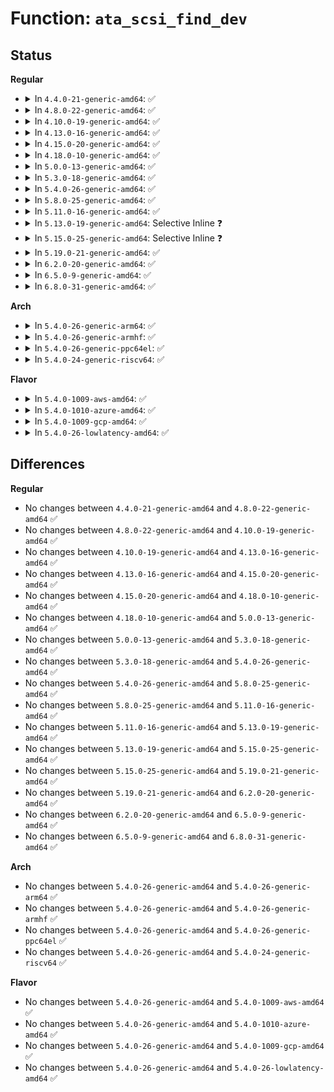 # Function: <code>ata_scsi_find_dev</code>

## Status
<b>Regular</b>
<ul>
<li>
<details>
<summary>In <code>4.4.0-21-generic-amd64</code>: ✅</summary>

```c
struct ata_device * ata_scsi_find_dev(struct ata_port * ap, const struct scsi_device * scsidev)
```

```json
{
  "name": "ata_scsi_find_dev",
  "collision_type": "Unique Static",
  "inline_type": "No",
  "funcs": [
    {
      "addr": 18446744071584946576,
      "name": "ata_scsi_find_dev",
      "external": false,
      "loc": "drivers/ata/libata-scsi.c:2881",
      "file": "drivers/ata/libata-scsi.c",
      "inline": "seen, unknown",
      "caller_inline": [],
      "caller_func": [
        "drivers/ata/libata-scsi.c:ata_scsi_activity_show",
        "drivers/ata/libata-scsi.c:ata_scsi_park_store",
        "drivers/ata/libata-scsi.c:ata_scsi_park_show",
        "drivers/ata/libata-scsi.c:ata_scsi_activity_store",
        "drivers/ata/libata-scsi.c:ata_scsi_unlock_native_capacity",
        "drivers/ata/libata-scsi.c:ata_sas_scsi_ioctl",
        "drivers/ata/libata-scsi.c:__ata_change_queue_depth",
        "drivers/ata/libata-scsi.c:ata_scsi_queuecmd"
      ]
    }
  ],
  "symbols": [
    {
      "addr": 18446744071584946576,
      "name": "ata_scsi_find_dev",
      "section": ".text",
      "bind": "STB_LOCAL",
      "size": 59
    }
  ]
}
```
</details>
</li>
<li>
<details>
<summary>In <code>4.8.0-22-generic-amd64</code>: ✅</summary>

```c
struct ata_device * ata_scsi_find_dev(struct ata_port * ap, const struct scsi_device * scsidev)
```

```json
{
  "name": "ata_scsi_find_dev",
  "collision_type": "Unique Static",
  "inline_type": "No",
  "funcs": [
    {
      "addr": 18446744071585312304,
      "name": "ata_scsi_find_dev",
      "external": false,
      "loc": "drivers/ata/libata-scsi.c:3021",
      "file": "drivers/ata/libata-scsi.c",
      "inline": "seen, unknown",
      "caller_inline": [],
      "caller_func": [
        "drivers/ata/libata-scsi.c:ata_scsi_queuecmd",
        "drivers/ata/libata-scsi.c:__ata_change_queue_depth",
        "drivers/ata/libata-scsi.c:ata_sas_scsi_ioctl",
        "drivers/ata/libata-scsi.c:ata_scsi_unlock_native_capacity",
        "drivers/ata/libata-scsi.c:ata_scsi_activity_store",
        "drivers/ata/libata-scsi.c:ata_scsi_activity_show",
        "drivers/ata/libata-scsi.c:ata_scsi_park_store",
        "drivers/ata/libata-scsi.c:ata_scsi_park_show"
      ]
    }
  ],
  "symbols": [
    {
      "addr": 18446744071585312304,
      "name": "ata_scsi_find_dev",
      "section": ".text",
      "bind": "STB_LOCAL",
      "size": 56
    }
  ]
}
```
</details>
</li>
<li>
<details>
<summary>In <code>4.10.0-19-generic-amd64</code>: ✅</summary>

```c
struct ata_device * ata_scsi_find_dev(struct ata_port * ap, const struct scsi_device * scsidev)
```

```json
{
  "name": "ata_scsi_find_dev",
  "collision_type": "Unique Static",
  "inline_type": "No",
  "funcs": [
    {
      "addr": 18446744071585513664,
      "name": "ata_scsi_find_dev",
      "external": false,
      "loc": "drivers/ata/libata-scsi.c:3102",
      "file": "drivers/ata/libata-scsi.c",
      "inline": "seen, unknown",
      "caller_inline": [],
      "caller_func": [
        "drivers/ata/libata-scsi.c:ata_scsi_queuecmd",
        "drivers/ata/libata-scsi.c:__ata_change_queue_depth",
        "drivers/ata/libata-scsi.c:ata_sas_scsi_ioctl",
        "drivers/ata/libata-scsi.c:ata_scsi_unlock_native_capacity",
        "drivers/ata/libata-scsi.c:ata_scsi_activity_store",
        "drivers/ata/libata-scsi.c:ata_scsi_activity_show",
        "drivers/ata/libata-scsi.c:ata_ncq_prio_enable_store",
        "drivers/ata/libata-scsi.c:ata_ncq_prio_enable_show",
        "drivers/ata/libata-scsi.c:ata_scsi_park_store",
        "drivers/ata/libata-scsi.c:ata_scsi_park_show"
      ]
    }
  ],
  "symbols": [
    {
      "addr": 18446744071585513664,
      "name": "ata_scsi_find_dev",
      "section": ".text",
      "bind": "STB_LOCAL",
      "size": 56
    }
  ]
}
```
</details>
</li>
<li>
<details>
<summary>In <code>4.13.0-16-generic-amd64</code>: ✅</summary>

```c
struct ata_device * ata_scsi_find_dev(struct ata_port * ap, const struct scsi_device * scsidev)
```

```json
{
  "name": "ata_scsi_find_dev",
  "collision_type": "Unique Static",
  "inline_type": "No",
  "funcs": [
    {
      "addr": 18446744071585601312,
      "name": "ata_scsi_find_dev",
      "external": false,
      "loc": "drivers/ata/libata-scsi.c:3081",
      "file": "drivers/ata/libata-scsi.c",
      "inline": "seen, unknown",
      "caller_inline": [],
      "caller_func": [
        "drivers/ata/libata-scsi.c:ata_scsi_queuecmd",
        "drivers/ata/libata-scsi.c:__ata_change_queue_depth",
        "drivers/ata/libata-scsi.c:ata_sas_scsi_ioctl",
        "drivers/ata/libata-scsi.c:ata_scsi_unlock_native_capacity",
        "drivers/ata/libata-scsi.c:ata_scsi_activity_store",
        "drivers/ata/libata-scsi.c:ata_scsi_activity_show",
        "drivers/ata/libata-scsi.c:ata_ncq_prio_enable_store",
        "drivers/ata/libata-scsi.c:ata_ncq_prio_enable_show",
        "drivers/ata/libata-scsi.c:ata_scsi_park_store",
        "drivers/ata/libata-scsi.c:ata_scsi_park_show"
      ]
    }
  ],
  "symbols": [
    {
      "addr": 18446744071585601312,
      "name": "ata_scsi_find_dev",
      "section": ".text",
      "bind": "STB_LOCAL",
      "size": 51
    }
  ]
}
```
</details>
</li>
<li>
<details>
<summary>In <code>4.15.0-20-generic-amd64</code>: ✅</summary>

```c
struct ata_device * ata_scsi_find_dev(struct ata_port * ap, const struct scsi_device * scsidev)
```

```json
{
  "name": "ata_scsi_find_dev",
  "collision_type": "Unique Static",
  "inline_type": "No",
  "funcs": [
    {
      "addr": 18446744071586032896,
      "name": "ata_scsi_find_dev",
      "external": false,
      "loc": "drivers/ata/libata-scsi.c:3082",
      "file": "drivers/ata/libata-scsi.c",
      "inline": "seen, unknown",
      "caller_inline": [],
      "caller_func": [
        "drivers/ata/libata-scsi.c:ata_scsi_queuecmd",
        "drivers/ata/libata-scsi.c:__ata_change_queue_depth",
        "drivers/ata/libata-scsi.c:ata_sas_scsi_ioctl",
        "drivers/ata/libata-scsi.c:ata_scsi_unlock_native_capacity",
        "drivers/ata/libata-scsi.c:ata_scsi_activity_store",
        "drivers/ata/libata-scsi.c:ata_scsi_activity_show",
        "drivers/ata/libata-scsi.c:ata_ncq_prio_enable_store",
        "drivers/ata/libata-scsi.c:ata_ncq_prio_enable_show",
        "drivers/ata/libata-scsi.c:ata_scsi_park_store",
        "drivers/ata/libata-scsi.c:ata_scsi_park_show"
      ]
    }
  ],
  "symbols": [
    {
      "addr": 18446744071586032896,
      "name": "ata_scsi_find_dev",
      "section": ".text",
      "bind": "STB_LOCAL",
      "size": 51
    }
  ]
}
```
</details>
</li>
<li>
<details>
<summary>In <code>4.18.0-10-generic-amd64</code>: ✅</summary>

```c
struct ata_device * ata_scsi_find_dev(struct ata_port * ap, const struct scsi_device * scsidev)
```

```json
{
  "name": "ata_scsi_find_dev",
  "collision_type": "Unique Static",
  "inline_type": "No",
  "funcs": [
    {
      "addr": 18446744071586279920,
      "name": "ata_scsi_find_dev",
      "external": false,
      "loc": "drivers/ata/libata-scsi.c:3085",
      "file": "drivers/ata/libata-scsi.c",
      "inline": "seen, unknown",
      "caller_inline": [],
      "caller_func": [
        "drivers/ata/libata-scsi.c:ata_scsi_queuecmd",
        "drivers/ata/libata-scsi.c:__ata_change_queue_depth",
        "drivers/ata/libata-scsi.c:ata_sas_scsi_ioctl",
        "drivers/ata/libata-scsi.c:ata_scsi_unlock_native_capacity",
        "drivers/ata/libata-scsi.c:ata_scsi_activity_store",
        "drivers/ata/libata-scsi.c:ata_scsi_activity_show",
        "drivers/ata/libata-scsi.c:ata_ncq_prio_enable_store",
        "drivers/ata/libata-scsi.c:ata_ncq_prio_enable_show",
        "drivers/ata/libata-scsi.c:ata_scsi_park_store",
        "drivers/ata/libata-scsi.c:ata_scsi_park_show"
      ]
    }
  ],
  "symbols": [
    {
      "addr": 18446744071586279920,
      "name": "ata_scsi_find_dev",
      "section": ".text",
      "bind": "STB_LOCAL",
      "size": 51
    }
  ]
}
```
</details>
</li>
<li>
<details>
<summary>In <code>5.0.0-13-generic-amd64</code>: ✅</summary>

```c
struct ata_device * ata_scsi_find_dev(struct ata_port * ap, const struct scsi_device * scsidev)
```

```json
{
  "name": "ata_scsi_find_dev",
  "collision_type": "Unique Static",
  "inline_type": "No",
  "funcs": [
    {
      "addr": 18446744071586420800,
      "name": "ata_scsi_find_dev",
      "external": false,
      "loc": "drivers/ata/libata-scsi.c:3080",
      "file": "drivers/ata/libata-scsi.c",
      "inline": "seen, unknown",
      "caller_inline": [],
      "caller_func": [
        "drivers/ata/libata-scsi.c:ata_scsi_queuecmd",
        "drivers/ata/libata-scsi.c:__ata_change_queue_depth",
        "drivers/ata/libata-scsi.c:ata_sas_scsi_ioctl",
        "drivers/ata/libata-scsi.c:ata_scsi_unlock_native_capacity",
        "drivers/ata/libata-scsi.c:ata_scsi_activity_store",
        "drivers/ata/libata-scsi.c:ata_scsi_activity_show",
        "drivers/ata/libata-scsi.c:ata_ncq_prio_enable_store",
        "drivers/ata/libata-scsi.c:ata_ncq_prio_enable_show",
        "drivers/ata/libata-scsi.c:ata_scsi_park_store",
        "drivers/ata/libata-scsi.c:ata_scsi_park_show"
      ]
    }
  ],
  "symbols": [
    {
      "addr": 18446744071586420800,
      "name": "ata_scsi_find_dev",
      "section": ".text",
      "bind": "STB_LOCAL",
      "size": 51
    }
  ]
}
```
</details>
</li>
<li>
<details>
<summary>In <code>5.3.0-18-generic-amd64</code>: ✅</summary>

```c
struct ata_device * ata_scsi_find_dev(struct ata_port * ap, const struct scsi_device * scsidev)
```

```json
{
  "name": "ata_scsi_find_dev",
  "collision_type": "Unique Static",
  "inline_type": "No",
  "funcs": [
    {
      "addr": 18446744071586666560,
      "name": "ata_scsi_find_dev",
      "external": false,
      "loc": "drivers/ata/libata-scsi.c:3084",
      "file": "drivers/ata/libata-scsi.c",
      "inline": "seen, unknown",
      "caller_inline": [],
      "caller_func": [
        "drivers/ata/libata-scsi.c:ata_scsi_queuecmd",
        "drivers/ata/libata-scsi.c:ata_sas_scsi_ioctl",
        "drivers/ata/libata-scsi.c:ata_scsi_unlock_native_capacity",
        "drivers/ata/libata-scsi.c:ata_scsi_activity_store",
        "drivers/ata/libata-scsi.c:ata_scsi_activity_show",
        "drivers/ata/libata-scsi.c:ata_ncq_prio_enable_store",
        "drivers/ata/libata-scsi.c:ata_ncq_prio_enable_show",
        "drivers/ata/libata-scsi.c:ata_scsi_park_store",
        "drivers/ata/libata-scsi.c:ata_scsi_park_show"
      ]
    }
  ],
  "symbols": [
    {
      "addr": 18446744071586666560,
      "name": "ata_scsi_find_dev",
      "section": ".text",
      "bind": "STB_LOCAL",
      "size": 51
    }
  ]
}
```
</details>
</li>
<li>
<details>
<summary>In <code>5.4.0-26-generic-amd64</code>: ✅</summary>

```c
struct ata_device * ata_scsi_find_dev(struct ata_port * ap, const struct scsi_device * scsidev)
```

```json
{
  "name": "ata_scsi_find_dev",
  "collision_type": "Unique Static",
  "inline_type": "No",
  "funcs": [
    {
      "addr": 18446744071586813872,
      "name": "ata_scsi_find_dev",
      "external": false,
      "loc": "drivers/ata/libata-scsi.c:3084",
      "file": "drivers/ata/libata-scsi.c",
      "inline": "seen, unknown",
      "caller_inline": [],
      "caller_func": [
        "drivers/ata/libata-scsi.c:ata_scsi_queuecmd",
        "drivers/ata/libata-scsi.c:ata_sas_scsi_ioctl",
        "drivers/ata/libata-scsi.c:ata_scsi_unlock_native_capacity",
        "drivers/ata/libata-scsi.c:ata_scsi_activity_store",
        "drivers/ata/libata-scsi.c:ata_scsi_activity_show",
        "drivers/ata/libata-scsi.c:ata_ncq_prio_enable_store",
        "drivers/ata/libata-scsi.c:ata_ncq_prio_enable_show",
        "drivers/ata/libata-scsi.c:ata_scsi_park_store",
        "drivers/ata/libata-scsi.c:ata_scsi_park_show"
      ]
    }
  ],
  "symbols": [
    {
      "addr": 18446744071586813872,
      "name": "ata_scsi_find_dev",
      "section": ".text",
      "bind": "STB_LOCAL",
      "size": 51
    }
  ]
}
```
</details>
</li>
<li>
<details>
<summary>In <code>5.8.0-25-generic-amd64</code>: ✅</summary>

```c
struct ata_device * ata_scsi_find_dev(struct ata_port * ap, const struct scsi_device * scsidev)
```

```json
{
  "name": "ata_scsi_find_dev",
  "collision_type": "Unique Global",
  "inline_type": "No",
  "funcs": [
    {
      "addr": 18446744071587621008,
      "name": "ata_scsi_find_dev",
      "external": true,
      "loc": "drivers/ata/libata-scsi.c:2796",
      "file": "drivers/ata/libata-scsi.c",
      "inline": "seen, unknown",
      "caller_inline": [],
      "caller_func": [
        "drivers/ata/libata-scsi.c:ata_scsi_queuecmd",
        "drivers/ata/libata-scsi.c:ata_get_identity",
        "drivers/ata/libata-scsi.c:ata_scsi_unlock_native_capacity",
        "drivers/ata/libata-scsi.c:ata_scsi_park_store",
        "drivers/ata/libata-scsi.c:ata_scsi_park_show",
        "drivers/ata/libata-sata.c:ata_scsi_activity_store",
        "drivers/ata/libata-sata.c:ata_scsi_activity_show",
        "drivers/ata/libata-sata.c:ata_ncq_prio_enable_store",
        "drivers/ata/libata-sata.c:ata_ncq_prio_enable_show"
      ]
    }
  ],
  "symbols": [
    {
      "addr": 18446744071587621008,
      "name": "ata_scsi_find_dev",
      "section": ".text",
      "bind": "STB_GLOBAL",
      "size": 56
    }
  ]
}
```
</details>
</li>
<li>
<details>
<summary>In <code>5.11.0-16-generic-amd64</code>: ✅</summary>

```c
struct ata_device * ata_scsi_find_dev(struct ata_port * ap, const struct scsi_device * scsidev)
```

```json
{
  "name": "ata_scsi_find_dev",
  "collision_type": "Unique Global",
  "inline_type": "No",
  "funcs": [
    {
      "addr": 18446744071587682480,
      "name": "ata_scsi_find_dev",
      "external": true,
      "loc": "drivers/ata/libata-scsi.c:2796",
      "file": "drivers/ata/libata-scsi.c",
      "inline": "seen, unknown",
      "caller_inline": [],
      "caller_func": [
        "drivers/ata/libata-scsi.c:ata_scsi_queuecmd",
        "drivers/ata/libata-scsi.c:ata_get_identity",
        "drivers/ata/libata-scsi.c:ata_scsi_unlock_native_capacity",
        "drivers/ata/libata-scsi.c:ata_scsi_park_store",
        "drivers/ata/libata-scsi.c:ata_scsi_park_show",
        "drivers/ata/libata-sata.c:ata_scsi_activity_store",
        "drivers/ata/libata-sata.c:ata_scsi_activity_show",
        "drivers/ata/libata-sata.c:ata_ncq_prio_enable_store",
        "drivers/ata/libata-sata.c:ata_ncq_prio_enable_show"
      ]
    }
  ],
  "symbols": [
    {
      "addr": 18446744071587682480,
      "name": "ata_scsi_find_dev",
      "section": ".text",
      "bind": "STB_GLOBAL",
      "size": 56
    }
  ]
}
```
</details>
</li>
<li>
<details>
<summary>In <code>5.13.0-19-generic-amd64</code>: Selective Inline ❓</summary>

```c
struct ata_device * ata_scsi_find_dev(struct ata_port * ap, const struct scsi_device * scsidev)
```

```json
{
  "name": "ata_scsi_find_dev",
  "collision_type": "Unique Global",
  "inline_type": "Selective",
  "funcs": [
    {
      "addr": 18446744071587565056,
      "name": "ata_scsi_find_dev",
      "external": true,
      "loc": "drivers/ata/libata-scsi.c:2792",
      "file": "drivers/ata/libata-scsi.c",
      "inline": "not declared, inlined",
      "caller_inline": [
        "drivers/ata/libata-scsi.c:ata_scsi_queuecmd",
        "drivers/ata/libata-scsi.c:ata_sas_scsi_ioctl",
        "drivers/ata/libata-scsi.c:ata_scsi_unlock_native_capacity",
        "drivers/ata/libata-scsi.c:ata_scsi_park_store",
        "drivers/ata/libata-scsi.c:ata_scsi_park_show"
      ],
      "caller_func": [
        "drivers/ata/libata-sata.c:ata_scsi_activity_store",
        "drivers/ata/libata-sata.c:ata_scsi_activity_show",
        "drivers/ata/libata-sata.c:ata_ncq_prio_enable_store",
        "drivers/ata/libata-sata.c:ata_ncq_prio_enable_show"
      ]
    }
  ],
  "symbols": [
    {
      "addr": 18446744071587563408,
      "name": "ata_scsi_find_dev",
      "section": ".text",
      "bind": "STB_GLOBAL",
      "size": 56
    }
  ]
}
```
</details>
</li>
<li>
<details>
<summary>In <code>5.15.0-25-generic-amd64</code>: Selective Inline ❓</summary>

```c
struct ata_device * ata_scsi_find_dev(struct ata_port * ap, const struct scsi_device * scsidev)
```

```json
{
  "name": "ata_scsi_find_dev",
  "collision_type": "Unique Global",
  "inline_type": "Selective",
  "funcs": [
    {
      "addr": 18446744071588145552,
      "name": "ata_scsi_find_dev",
      "external": true,
      "loc": "drivers/ata/libata-scsi.c:2752",
      "file": "drivers/ata/libata-scsi.c",
      "inline": "not declared, inlined",
      "caller_inline": [
        "drivers/ata/libata-scsi.c:ata_scsi_queuecmd",
        "drivers/ata/libata-scsi.c:ata_sas_scsi_ioctl",
        "drivers/ata/libata-scsi.c:ata_scsi_unlock_native_capacity",
        "drivers/ata/libata-scsi.c:ata_scsi_park_store",
        "drivers/ata/libata-scsi.c:ata_scsi_park_show"
      ],
      "caller_func": [
        "drivers/ata/libata-sata.c:ata_scsi_activity_store",
        "drivers/ata/libata-sata.c:ata_scsi_activity_show",
        "drivers/ata/libata-sata.c:ata_ncq_prio_enable_store",
        "drivers/ata/libata-sata.c:ata_ncq_prio_enable_show",
        "drivers/ata/libata-sata.c:ata_ncq_prio_supported_show"
      ]
    }
  ],
  "symbols": [
    {
      "addr": 18446744071588142992,
      "name": "ata_scsi_find_dev",
      "section": ".text",
      "bind": "STB_GLOBAL",
      "size": 56
    }
  ]
}
```
</details>
</li>
<li>
<details>
<summary>In <code>5.19.0-21-generic-amd64</code>: ✅</summary>

```c
struct ata_device * ata_scsi_find_dev(struct ata_port * ap, const struct scsi_device * scsidev)
```

```json
{
  "name": "ata_scsi_find_dev",
  "collision_type": "Unique Global",
  "inline_type": "No",
  "funcs": [
    {
      "addr": 18446744071589522752,
      "name": "ata_scsi_find_dev",
      "external": true,
      "loc": "drivers/ata/libata-scsi.c:2756",
      "file": "drivers/ata/libata-scsi.c",
      "inline": "seen, unknown",
      "caller_inline": [],
      "caller_func": [
        "drivers/ata/libata-scsi.c:ata_scsi_queuecmd",
        "drivers/ata/libata-scsi.c:ata_sas_scsi_ioctl",
        "drivers/ata/libata-scsi.c:ata_scsi_unlock_native_capacity",
        "drivers/ata/libata-scsi.c:ata_scsi_park_store",
        "drivers/ata/libata-scsi.c:ata_scsi_park_show",
        "drivers/ata/libata-sata.c:ata_scsi_activity_store",
        "drivers/ata/libata-sata.c:ata_scsi_activity_show",
        "drivers/ata/libata-sata.c:ata_ncq_prio_enable_store",
        "drivers/ata/libata-sata.c:ata_ncq_prio_enable_show",
        "drivers/ata/libata-sata.c:ata_ncq_prio_supported_show"
      ]
    }
  ],
  "symbols": [
    {
      "addr": 18446744071589522752,
      "name": "ata_scsi_find_dev",
      "section": ".text",
      "bind": "STB_GLOBAL",
      "size": 83
    }
  ]
}
```
</details>
</li>
<li>
<details>
<summary>In <code>6.2.0-20-generic-amd64</code>: ✅</summary>

```c
struct ata_device * ata_scsi_find_dev(struct ata_port * ap, const struct scsi_device * scsidev)
```

```json
{
  "name": "ata_scsi_find_dev",
  "collision_type": "Unique Global",
  "inline_type": "No",
  "funcs": [
    {
      "addr": 18446744071591109200,
      "name": "ata_scsi_find_dev",
      "external": true,
      "loc": "drivers/ata/libata-scsi.c:2769",
      "file": "drivers/ata/libata-scsi.c",
      "inline": "seen, unknown",
      "caller_inline": [],
      "caller_func": [
        "drivers/ata/libata-scsi.c:ata_scsi_queuecmd",
        "drivers/ata/libata-scsi.c:ata_sas_scsi_ioctl",
        "drivers/ata/libata-scsi.c:ata_scsi_unlock_native_capacity",
        "drivers/ata/libata-scsi.c:ata_scsi_park_store",
        "drivers/ata/libata-scsi.c:ata_scsi_park_show",
        "drivers/ata/libata-sata.c:ata_scsi_change_queue_depth",
        "drivers/ata/libata-sata.c:ata_scsi_activity_store",
        "drivers/ata/libata-sata.c:ata_scsi_activity_show",
        "drivers/ata/libata-sata.c:ata_ncq_prio_enable_store",
        "drivers/ata/libata-sata.c:ata_ncq_prio_enable_show",
        "drivers/ata/libata-sata.c:ata_ncq_prio_supported_show"
      ]
    }
  ],
  "symbols": [
    {
      "addr": 18446744071591109200,
      "name": "ata_scsi_find_dev",
      "section": ".text",
      "bind": "STB_GLOBAL",
      "size": 83
    }
  ]
}
```
</details>
</li>
<li>
<details>
<summary>In <code>6.5.0-9-generic-amd64</code>: ✅</summary>

```c
struct ata_device * ata_scsi_find_dev(struct ata_port * ap, const struct scsi_device * scsidev)
```

```json
{
  "name": "ata_scsi_find_dev",
  "collision_type": "Unique Global",
  "inline_type": "No",
  "funcs": [
    {
      "addr": 18446744071591466880,
      "name": "ata_scsi_find_dev",
      "external": true,
      "loc": "drivers/ata/libata-scsi.c:2917",
      "file": "drivers/ata/libata-scsi.c",
      "inline": "seen, unknown",
      "caller_inline": [],
      "caller_func": [
        "drivers/ata/libata-scsi.c:ata_scsi_queuecmd",
        "drivers/ata/libata-scsi.c:ata_sas_scsi_ioctl",
        "drivers/ata/libata-scsi.c:ata_scsi_unlock_native_capacity",
        "drivers/ata/libata-scsi.c:ata_scsi_park_store",
        "drivers/ata/libata-scsi.c:ata_scsi_park_show",
        "drivers/ata/libata-sata.c:ata_change_queue_depth",
        "drivers/ata/libata-sata.c:ata_scsi_activity_store",
        "drivers/ata/libata-sata.c:ata_scsi_activity_show",
        "drivers/ata/libata-sata.c:ata_ncq_prio_enable_store",
        "drivers/ata/libata-sata.c:ata_ncq_prio_enable_show",
        "drivers/ata/libata-sata.c:ata_ncq_prio_supported_show"
      ]
    }
  ],
  "symbols": [
    {
      "addr": 18446744071591466880,
      "name": "ata_scsi_find_dev",
      "section": ".text",
      "bind": "STB_GLOBAL",
      "size": 83
    }
  ]
}
```
</details>
</li>
<li>
<details>
<summary>In <code>6.8.0-31-generic-amd64</code>: ✅</summary>

```c
struct ata_device * ata_scsi_find_dev(struct ata_port * ap, const struct scsi_device * scsidev)
```

```json
{
  "name": "ata_scsi_find_dev",
  "collision_type": "Unique Global",
  "inline_type": "No",
  "funcs": [
    {
      "addr": 18446744071591815232,
      "name": "ata_scsi_find_dev",
      "external": true,
      "loc": "drivers/ata/libata-scsi.c:2789",
      "file": "drivers/ata/libata-scsi.c",
      "inline": "seen, unknown",
      "caller_inline": [],
      "caller_func": [
        "drivers/ata/libata-scsi.c:ata_scsi_queuecmd",
        "drivers/ata/libata-scsi.c:ata_sas_scsi_ioctl",
        "drivers/ata/libata-scsi.c:ata_scsi_unlock_native_capacity",
        "drivers/ata/libata-scsi.c:ata_scsi_park_store",
        "drivers/ata/libata-scsi.c:ata_scsi_park_show",
        "drivers/ata/libata-sata.c:ata_change_queue_depth",
        "drivers/ata/libata-sata.c:ata_scsi_activity_store",
        "drivers/ata/libata-sata.c:ata_scsi_activity_show",
        "drivers/ata/libata-sata.c:ata_ncq_prio_enable_store",
        "drivers/ata/libata-sata.c:ata_ncq_prio_enable_show",
        "drivers/ata/libata-sata.c:ata_ncq_prio_supported_show"
      ]
    }
  ],
  "symbols": [
    {
      "addr": 18446744071591815232,
      "name": "ata_scsi_find_dev",
      "section": ".text",
      "bind": "STB_GLOBAL",
      "size": 83
    }
  ]
}
```
</details>
</li>
</ul>
<b>Arch</b>
<ul>
<li>
<details>
<summary>In <code>5.4.0-26-generic-arm64</code>: ✅</summary>

```c
struct ata_device * ata_scsi_find_dev(struct ata_port * ap, const struct scsi_device * scsidev)
```

```json
{
  "name": "ata_scsi_find_dev",
  "collision_type": "Unique Static",
  "inline_type": "No",
  "funcs": [
    {
      "addr": 18446603336499728976,
      "name": "ata_scsi_find_dev",
      "external": false,
      "loc": "drivers/ata/libata-scsi.c:3084",
      "file": "drivers/ata/libata-scsi.c",
      "inline": "seen, unknown",
      "caller_inline": [],
      "caller_func": [
        "drivers/ata/libata-scsi.c:ata_scsi_queuecmd",
        "drivers/ata/libata-scsi.c:ata_scsi_queuecmd",
        "drivers/ata/libata-scsi.c:__ata_change_queue_depth",
        "drivers/ata/libata-scsi.c:ata_sas_scsi_ioctl",
        "drivers/ata/libata-scsi.c:ata_scsi_unlock_native_capacity",
        "drivers/ata/libata-scsi.c:ata_scsi_activity_store",
        "drivers/ata/libata-scsi.c:ata_scsi_activity_show",
        "drivers/ata/libata-scsi.c:ata_ncq_prio_enable_store",
        "drivers/ata/libata-scsi.c:ata_ncq_prio_enable_show",
        "drivers/ata/libata-scsi.c:ata_ncq_prio_enable_show",
        "drivers/ata/libata-scsi.c:ata_scsi_park_store",
        "drivers/ata/libata-scsi.c:ata_scsi_park_show",
        "drivers/ata/libata-scsi.c:ata_scsi_park_show"
      ]
    }
  ],
  "symbols": [
    {
      "addr": 18446603336499728976,
      "name": "ata_scsi_find_dev",
      "section": ".text",
      "bind": "STB_LOCAL",
      "size": 92
    }
  ]
}
```
</details>
</li>
<li>
<details>
<summary>In <code>5.4.0-26-generic-armhf</code>: ✅</summary>

```c
struct ata_device * ata_scsi_find_dev(struct ata_port * ap, const struct scsi_device * scsidev)
```

```json
{
  "name": "ata_scsi_find_dev",
  "collision_type": "Unique Static",
  "inline_type": "No",
  "funcs": [
    {
      "addr": 3232186632,
      "name": "ata_scsi_find_dev",
      "external": false,
      "loc": "drivers/ata/libata-scsi.c:3084",
      "file": "drivers/ata/libata-scsi.c",
      "inline": "seen, unknown",
      "caller_inline": [],
      "caller_func": [
        "drivers/ata/libata-scsi.c:ata_scsi_queuecmd",
        "drivers/ata/libata-scsi.c:__ata_change_queue_depth",
        "drivers/ata/libata-scsi.c:ata_sas_scsi_ioctl",
        "drivers/ata/libata-scsi.c:ata_scsi_unlock_native_capacity",
        "drivers/ata/libata-scsi.c:ata_scsi_activity_store",
        "drivers/ata/libata-scsi.c:ata_scsi_activity_show",
        "drivers/ata/libata-scsi.c:ata_ncq_prio_enable_store",
        "drivers/ata/libata-scsi.c:ata_ncq_prio_enable_show",
        "drivers/ata/libata-scsi.c:ata_scsi_park_store",
        "drivers/ata/libata-scsi.c:ata_scsi_park_show"
      ]
    }
  ],
  "symbols": [
    {
      "addr": 3232186632,
      "name": "ata_scsi_find_dev",
      "section": ".text",
      "bind": "STB_LOCAL",
      "size": 60
    }
  ]
}
```
</details>
</li>
<li>
<details>
<summary>In <code>5.4.0-26-generic-ppc64el</code>: ✅</summary>

```c
struct ata_device * ata_scsi_find_dev(struct ata_port * ap, const struct scsi_device * scsidev)
```

```json
{
  "name": "ata_scsi_find_dev",
  "collision_type": "Unique Static",
  "inline_type": "No",
  "funcs": [
    {
      "addr": 13835058055293078848,
      "name": "ata_scsi_find_dev",
      "external": false,
      "loc": "drivers/ata/libata-scsi.c:3084",
      "file": "drivers/ata/libata-scsi.c",
      "inline": "seen, unknown",
      "caller_inline": [],
      "caller_func": [
        "drivers/ata/libata-scsi.c:ata_scsi_queuecmd",
        "drivers/ata/libata-scsi.c:ata_sas_scsi_ioctl",
        "drivers/ata/libata-scsi.c:ata_scsi_unlock_native_capacity",
        "drivers/ata/libata-scsi.c:ata_scsi_activity_store",
        "drivers/ata/libata-scsi.c:ata_scsi_activity_show",
        "drivers/ata/libata-scsi.c:ata_ncq_prio_enable_store",
        "drivers/ata/libata-scsi.c:ata_ncq_prio_enable_show",
        "drivers/ata/libata-scsi.c:ata_scsi_park_store",
        "drivers/ata/libata-scsi.c:ata_scsi_park_show"
      ]
    }
  ],
  "symbols": [
    {
      "addr": 13835058055293078848,
      "name": "ata_scsi_find_dev",
      "section": ".text",
      "bind": "STB_LOCAL",
      "size": 84
    }
  ]
}
```
</details>
</li>
<li>
<details>
<summary>In <code>5.4.0-24-generic-riscv64</code>: ✅</summary>

```c
struct ata_device * ata_scsi_find_dev(struct ata_port * ap, const struct scsi_device * scsidev)
```

```json
{
  "name": "ata_scsi_find_dev",
  "collision_type": "Unique Static",
  "inline_type": "No",
  "funcs": [
    {
      "addr": 18446743936276899002,
      "name": "ata_scsi_find_dev",
      "external": false,
      "loc": "drivers/ata/libata-scsi.c:3084",
      "file": "drivers/ata/libata-scsi.c",
      "inline": "seen, unknown",
      "caller_inline": [],
      "caller_func": [
        "drivers/ata/libata-scsi.c:ata_scsi_queuecmd",
        "drivers/ata/libata-scsi.c:__ata_change_queue_depth",
        "drivers/ata/libata-scsi.c:ata_sas_scsi_ioctl",
        "drivers/ata/libata-scsi.c:ata_scsi_unlock_native_capacity",
        "drivers/ata/libata-scsi.c:ata_scsi_activity_store",
        "drivers/ata/libata-scsi.c:ata_scsi_activity_show",
        "drivers/ata/libata-scsi.c:ata_ncq_prio_enable_store",
        "drivers/ata/libata-scsi.c:ata_ncq_prio_enable_show",
        "drivers/ata/libata-scsi.c:ata_scsi_park_store",
        "drivers/ata/libata-scsi.c:ata_scsi_park_show"
      ]
    }
  ],
  "symbols": [
    {
      "addr": 18446743936276899002,
      "name": "ata_scsi_find_dev",
      "section": ".text",
      "bind": "STB_LOCAL",
      "size": 74
    }
  ]
}
```
</details>
</li>
</ul>
<b>Flavor</b>
<ul>
<li>
<details>
<summary>In <code>5.4.0-1009-aws-amd64</code>: ✅</summary>

```c
struct ata_device * ata_scsi_find_dev(struct ata_port * ap, const struct scsi_device * scsidev)
```

```json
{
  "name": "ata_scsi_find_dev",
  "collision_type": "Unique Static",
  "inline_type": "No",
  "funcs": [
    {
      "addr": 18446744071586572448,
      "name": "ata_scsi_find_dev",
      "external": false,
      "loc": "drivers/ata/libata-scsi.c:3084",
      "file": "drivers/ata/libata-scsi.c",
      "inline": "seen, unknown",
      "caller_inline": [],
      "caller_func": [
        "drivers/ata/libata-scsi.c:ata_scsi_queuecmd",
        "drivers/ata/libata-scsi.c:ata_sas_scsi_ioctl",
        "drivers/ata/libata-scsi.c:ata_scsi_unlock_native_capacity",
        "drivers/ata/libata-scsi.c:ata_scsi_activity_store",
        "drivers/ata/libata-scsi.c:ata_scsi_activity_show",
        "drivers/ata/libata-scsi.c:ata_ncq_prio_enable_store",
        "drivers/ata/libata-scsi.c:ata_ncq_prio_enable_show",
        "drivers/ata/libata-scsi.c:ata_scsi_park_store",
        "drivers/ata/libata-scsi.c:ata_scsi_park_show"
      ]
    }
  ],
  "symbols": [
    {
      "addr": 18446744071586572448,
      "name": "ata_scsi_find_dev",
      "section": ".text",
      "bind": "STB_LOCAL",
      "size": 51
    }
  ]
}
```
</details>
</li>
<li>
<details>
<summary>In <code>5.4.0-1010-azure-amd64</code>: ✅</summary>

```c
struct ata_device * ata_scsi_find_dev(struct ata_port * ap, const struct scsi_device * scsidev)
```

```json
{
  "name": "ata_scsi_find_dev",
  "collision_type": "Unique Static",
  "inline_type": "No",
  "funcs": [
    {
      "addr": 18446744071586441024,
      "name": "ata_scsi_find_dev",
      "external": false,
      "loc": "drivers/ata/libata-scsi.c:3084",
      "file": "drivers/ata/libata-scsi.c",
      "inline": "seen, unknown",
      "caller_inline": [],
      "caller_func": [
        "drivers/ata/libata-scsi.c:ata_scsi_queuecmd",
        "drivers/ata/libata-scsi.c:ata_sas_scsi_ioctl",
        "drivers/ata/libata-scsi.c:ata_scsi_unlock_native_capacity",
        "drivers/ata/libata-scsi.c:ata_scsi_activity_store",
        "drivers/ata/libata-scsi.c:ata_scsi_activity_show",
        "drivers/ata/libata-scsi.c:ata_ncq_prio_enable_store",
        "drivers/ata/libata-scsi.c:ata_ncq_prio_enable_show",
        "drivers/ata/libata-scsi.c:ata_scsi_park_store",
        "drivers/ata/libata-scsi.c:ata_scsi_park_show"
      ]
    }
  ],
  "symbols": [
    {
      "addr": 18446744071586441024,
      "name": "ata_scsi_find_dev",
      "section": ".text",
      "bind": "STB_LOCAL",
      "size": 51
    }
  ]
}
```
</details>
</li>
<li>
<details>
<summary>In <code>5.4.0-1009-gcp-amd64</code>: ✅</summary>

```c
struct ata_device * ata_scsi_find_dev(struct ata_port * ap, const struct scsi_device * scsidev)
```

```json
{
  "name": "ata_scsi_find_dev",
  "collision_type": "Unique Static",
  "inline_type": "No",
  "funcs": [
    {
      "addr": 18446744071586768432,
      "name": "ata_scsi_find_dev",
      "external": false,
      "loc": "drivers/ata/libata-scsi.c:3084",
      "file": "drivers/ata/libata-scsi.c",
      "inline": "seen, unknown",
      "caller_inline": [],
      "caller_func": [
        "drivers/ata/libata-scsi.c:ata_scsi_queuecmd",
        "drivers/ata/libata-scsi.c:ata_sas_scsi_ioctl",
        "drivers/ata/libata-scsi.c:ata_scsi_unlock_native_capacity",
        "drivers/ata/libata-scsi.c:ata_scsi_activity_store",
        "drivers/ata/libata-scsi.c:ata_scsi_activity_show",
        "drivers/ata/libata-scsi.c:ata_ncq_prio_enable_store",
        "drivers/ata/libata-scsi.c:ata_ncq_prio_enable_show",
        "drivers/ata/libata-scsi.c:ata_scsi_park_store",
        "drivers/ata/libata-scsi.c:ata_scsi_park_show"
      ]
    }
  ],
  "symbols": [
    {
      "addr": 18446744071586768432,
      "name": "ata_scsi_find_dev",
      "section": ".text",
      "bind": "STB_LOCAL",
      "size": 51
    }
  ]
}
```
</details>
</li>
<li>
<details>
<summary>In <code>5.4.0-26-lowlatency-amd64</code>: ✅</summary>

```c
struct ata_device * ata_scsi_find_dev(struct ata_port * ap, const struct scsi_device * scsidev)
```

```json
{
  "name": "ata_scsi_find_dev",
  "collision_type": "Unique Static",
  "inline_type": "No",
  "funcs": [
    {
      "addr": 18446744071586874496,
      "name": "ata_scsi_find_dev",
      "external": false,
      "loc": "drivers/ata/libata-scsi.c:3084",
      "file": "drivers/ata/libata-scsi.c",
      "inline": "seen, unknown",
      "caller_inline": [],
      "caller_func": [
        "drivers/ata/libata-scsi.c:ata_scsi_queuecmd",
        "drivers/ata/libata-scsi.c:ata_sas_scsi_ioctl",
        "drivers/ata/libata-scsi.c:ata_scsi_unlock_native_capacity",
        "drivers/ata/libata-scsi.c:ata_scsi_activity_store",
        "drivers/ata/libata-scsi.c:ata_scsi_activity_show",
        "drivers/ata/libata-scsi.c:ata_ncq_prio_enable_store",
        "drivers/ata/libata-scsi.c:ata_ncq_prio_enable_show",
        "drivers/ata/libata-scsi.c:ata_scsi_park_store",
        "drivers/ata/libata-scsi.c:ata_scsi_park_show"
      ]
    }
  ],
  "symbols": [
    {
      "addr": 18446744071586874496,
      "name": "ata_scsi_find_dev",
      "section": ".text",
      "bind": "STB_LOCAL",
      "size": 51
    }
  ]
}
```
</details>
</li>
</ul>

## Differences
<b>Regular</b>
<ul>
<li>
No changes between <code>4.4.0-21-generic-amd64</code> and <code>4.8.0-22-generic-amd64</code> ✅
</li>
<li>
No changes between <code>4.8.0-22-generic-amd64</code> and <code>4.10.0-19-generic-amd64</code> ✅
</li>
<li>
No changes between <code>4.10.0-19-generic-amd64</code> and <code>4.13.0-16-generic-amd64</code> ✅
</li>
<li>
No changes between <code>4.13.0-16-generic-amd64</code> and <code>4.15.0-20-generic-amd64</code> ✅
</li>
<li>
No changes between <code>4.15.0-20-generic-amd64</code> and <code>4.18.0-10-generic-amd64</code> ✅
</li>
<li>
No changes between <code>4.18.0-10-generic-amd64</code> and <code>5.0.0-13-generic-amd64</code> ✅
</li>
<li>
No changes between <code>5.0.0-13-generic-amd64</code> and <code>5.3.0-18-generic-amd64</code> ✅
</li>
<li>
No changes between <code>5.3.0-18-generic-amd64</code> and <code>5.4.0-26-generic-amd64</code> ✅
</li>
<li>
No changes between <code>5.4.0-26-generic-amd64</code> and <code>5.8.0-25-generic-amd64</code> ✅
</li>
<li>
No changes between <code>5.8.0-25-generic-amd64</code> and <code>5.11.0-16-generic-amd64</code> ✅
</li>
<li>
No changes between <code>5.11.0-16-generic-amd64</code> and <code>5.13.0-19-generic-amd64</code> ✅
</li>
<li>
No changes between <code>5.13.0-19-generic-amd64</code> and <code>5.15.0-25-generic-amd64</code> ✅
</li>
<li>
No changes between <code>5.15.0-25-generic-amd64</code> and <code>5.19.0-21-generic-amd64</code> ✅
</li>
<li>
No changes between <code>5.19.0-21-generic-amd64</code> and <code>6.2.0-20-generic-amd64</code> ✅
</li>
<li>
No changes between <code>6.2.0-20-generic-amd64</code> and <code>6.5.0-9-generic-amd64</code> ✅
</li>
<li>
No changes between <code>6.5.0-9-generic-amd64</code> and <code>6.8.0-31-generic-amd64</code> ✅
</li>
</ul>
<b>Arch</b>
<ul>
<li>
No changes between <code>5.4.0-26-generic-amd64</code> and <code>5.4.0-26-generic-arm64</code> ✅
</li>
<li>
No changes between <code>5.4.0-26-generic-amd64</code> and <code>5.4.0-26-generic-armhf</code> ✅
</li>
<li>
No changes between <code>5.4.0-26-generic-amd64</code> and <code>5.4.0-26-generic-ppc64el</code> ✅
</li>
<li>
No changes between <code>5.4.0-26-generic-amd64</code> and <code>5.4.0-24-generic-riscv64</code> ✅
</li>
</ul>
<b>Flavor</b>
<ul>
<li>
No changes between <code>5.4.0-26-generic-amd64</code> and <code>5.4.0-1009-aws-amd64</code> ✅
</li>
<li>
No changes between <code>5.4.0-26-generic-amd64</code> and <code>5.4.0-1010-azure-amd64</code> ✅
</li>
<li>
No changes between <code>5.4.0-26-generic-amd64</code> and <code>5.4.0-1009-gcp-amd64</code> ✅
</li>
<li>
No changes between <code>5.4.0-26-generic-amd64</code> and <code>5.4.0-26-lowlatency-amd64</code> ✅
</li>
</ul>

